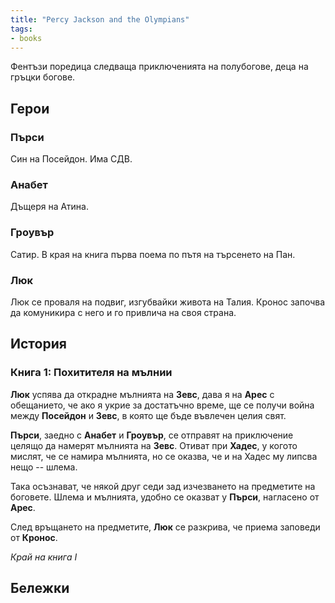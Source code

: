```yaml
---
title: "Percy Jackson and the Olympians"
tags: 
- books
---
```

Фентъзи поредица следваща приключенията на полубогове, деца на гръцки богове. 

## Герои
### Пърси
Син на Посейдон. Има СДВ.
### Анабет
Дъщеря на Атина.
### Гроувър
Сатир. В края на книга първа поема по пътя на търсенето на Пан.
### Люк
Люк се проваля на подвиг, изгубвайки живота на Талия. Кронос започва да комуникира с него и го привлича на своя страна.
## История
### Книга 1: Похитителя на мълнии
**Люк** успява да открадне мълнията на **Зевс**, дава я на **Арес** с обещанието, че ако я укрие за достатъчно време, ще се получи война между **Посейдон** и **Зевс**, в която ще бъде въвлечен целия свят.

**Пърси**, заедно с **Анабет** и **Гроувър**, се отправят на приключение целящо да намерят мълнията на **Зевс**. Отиват при **Хадес**, у когото мислят, че се намира мълнията, но се оказва, че и на Хадес му липсва нещо -- шлема.

Така осъзнават, че някой друг седи зад изчезването на предметите на боговете. Шлема и мълнията, удобно се оказват у **Пърси**, нагласено от **Арес**. 

След връщането на предметите, **Люк** се разкрива, че приема заповеди от **Кронос**. 

*Край на книга I*

## Бележки
